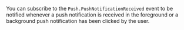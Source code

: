You can subscribe to the `Push.PushNotificationReceived` event to be notified whenever a push notification is received in the foreground or a background push notification has been clicked by the user.
